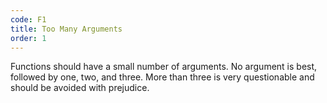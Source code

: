 ```yaml
---
code: F1
title: Too Many Arguments
order: 1
---
```

Functions should have a small number of arguments.
No argument is best, followed by one, two, and three.
More than three is very questionable and should be avoided with prejudice.
